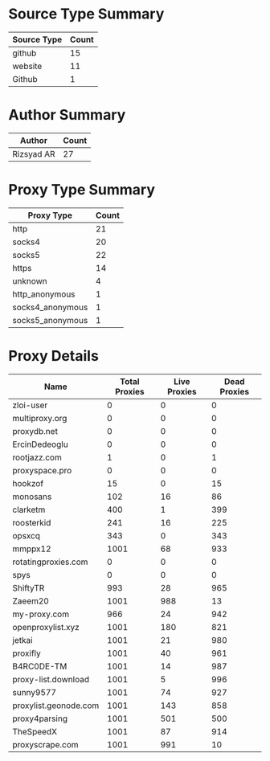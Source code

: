 # Source Type Summary

| Source Type | Count |
|-------------|-------|
| github | 15 |
| website | 11 |
| Github | 1 |


# Author Summary

| Author | Count |
|--------|-------|
| Rizsyad AR | 27 |


# Proxy Type Summary

| Proxy Type | Count |
|------------|-------|
| http | 21 |
| socks4 | 20 |
| socks5 | 22 |
| https | 14 |
| unknown | 4 |
| http_anonymous | 1 |
| socks4_anonymous | 1 |
| socks5_anonymous | 1 |


# Proxy Details

| Name | Total Proxies | Live Proxies | Dead Proxies |
|------|---------------|--------------|---------------|
| zloi-user | 0 | 0 | 0 |
| multiproxy.org | 0 | 0 | 0 |
| proxydb.net | 0 | 0 | 0 |
| ErcinDedeoglu | 0 | 0 | 0 |
| rootjazz.com | 1 | 0 | 1 |
| proxyspace.pro | 0 | 0 | 0 |
| hookzof | 15 | 0 | 15 |
| monosans | 102 | 16 | 86 |
| clarketm | 400 | 1 | 399 |
| roosterkid | 241 | 16 | 225 |
| opsxcq | 343 | 0 | 343 |
| mmppx12 | 1001 | 68 | 933 |
| rotatingproxies.com | 0 | 0 | 0 |
| spys | 0 | 0 | 0 |
| ShiftyTR | 993 | 28 | 965 |
| Zaeem20 | 1001 | 988 | 13 |
| my-proxy.com | 966 | 24 | 942 |
| openproxylist.xyz | 1001 | 180 | 821 |
| jetkai | 1001 | 21 | 980 |
| proxifly | 1001 | 40 | 961 |
| B4RC0DE-TM | 1001 | 14 | 987 |
| proxy-list.download | 1001 | 5 | 996 |
| sunny9577 | 1001 | 74 | 927 |
| proxylist.geonode.com | 1001 | 143 | 858 |
| proxy4parsing | 1001 | 501 | 500 |
| TheSpeedX | 1001 | 87 | 914 |
| proxyscrape.com | 1001 | 991 | 10 |

